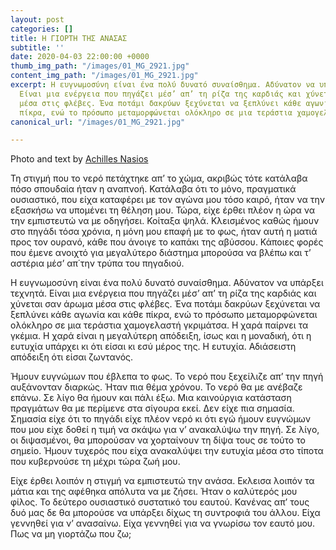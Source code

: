 ```yaml
---
layout: post
categories: []
title: Η ΓΙΟΡΤΗ ΤΗΣ ΑΝΑΣΑΣ
subtitle: ''
date: 2020-04-03 22:00:00 +0000
thumb_img_path: "/images/01_MG_2921.jpg"
content_img_path: "/images/01_MG_2921.jpg"
excerpt: Η ευγνωμοσύνη είναι ένα πολύ δυνατό συναίσθημα. Αδύνατον να υπάρξει τεχνητά.
  Είναι μια ενέργεια που πηγάζει μέσ’ απ’ τη ρίζα της καρδιάς και χύνεται σαν άρωμα
  μέσα στις φλέβες. Ένα ποτάμι δακρύων ξεχύνεται να ξεπλύνει κάθε αγωνία και κάθε
  πίκρα, ενώ το πρόσωπο μεταμορφώνεται ολόκληρο σε μια τεράστια χαμογελαστή γκριμάτσα.
canonical_url: "/images/01_MG_2921.jpg"

---
```

Photo and text by <a href="https://anikon.org/" target="blank">Achilles Nasios</a>

Τη στιγμή που το νερό πετάχτηκε απ’ το χώμα, ακριβώς τότε κατάλαβα πόσο σπουδαία ήταν η αναπνοή. Κατάλαβα ότι το μόνο, πραγματικά ουσιαστικό, που είχα καταφέρει με τον αγώνα μου τόσο καιρό, ήταν να την εξασκήσω να υπομένει τη θέληση μου. Τώρα, είχε έρθει πλέον η ώρα να την εμπιστευτώ να με οδηγήσει. Κοίταξα ψηλά. Κλεισμένος καθώς ήμουν στο πηγάδι τόσα χρόνια, η μόνη μου επαφή με το φως, ήταν αυτή η ματιά προς τον ουρανό, κάθε που άνοιγε το καπάκι της αβύσσου. Κάποιες φορές που έμενε ανοιχτό για μεγαλύτερο διάστημα μπορούσα να βλέπω και τ’ αστέρια μέσ’ απ΄την τρύπα του πηγαδιού.

Η ευγνωμοσύνη είναι ένα πολύ δυνατό συναίσθημα. Αδύνατον να υπάρξει τεχνητά. Είναι μια ενέργεια που πηγάζει μέσ’ απ’ τη ρίζα της καρδιάς και χύνεται σαν άρωμα μέσα στις φλέβες. Ένα ποτάμι δακρύων ξεχύνεται να ξεπλύνει κάθε αγωνία και κάθε πίκρα, ενώ το πρόσωπο μεταμορφώνεται ολόκληρο σε μια τεράστια χαμογελαστή γκριμάτσα. Η χαρά παίρνει τα γκέμια. Η χαρά είναι η μεγαλύτερη απόδειξη, ίσως και η μοναδική, ότι η ευτυχία υπάρχει κι ότι είσαι κι εσύ μέρος της. Η ευτυχία. Αδιάσειστη απόδειξη ότι είσαι ζωντανός.

Ήμουν ευγνώμων που έβλεπα το φως. Το νερό που ξεχείλιζε απ’ την πηγή αυξάνονταν διαρκώς. Ήταν πια θέμα χρόνου. Το νερό θα με ανέβαζε επάνω. Σε λίγο θα ήμουν και πάλι έξω. Μια καινούργια κατάσταση πραγμάτων θα με περίμενε στα σίγουρα εκεί. Δεν είχε πια σημασία. Σημασία είχε ότι το πηγάδι είχε πλέον νερό κι ότι εγώ ήμουν ευγνώμων που μου είχε δοθεί η τιμή να σκάψω για ν’ ανακαλύψω την πηγή. Σε λίγο, οι διψασμένοι, θα μπορούσαν να χορταίνουν τη δίψα τους σε τούτο το σημείο. Ήμουν τυχερός που είχα ανακαλύψει την ευτυχία μέσα στο τίποτα που κυβερνούσε τη μέχρι τώρα ζωή μου.

Είχε έρθει λοιπόν η στιγμή να εμπιστευτώ την ανάσα. Εκλεισα λοιπόν τα μάτια και της αφέθηκα απόλυτα να με ζήσει. Ήταν ο καλύτερός μου φίλος. Το δεύτερο ουσιαστικό συστατικό του εαυτού. Κανένας απ’ τους δυό μας δε θα μπορούσε να υπάρξει δίχως τη συντροφιά του άλλου. Είχα γεννηθεί για ν’ ανασαίνω. Είχα γεννηθεί για να γνωρίσω τον εαυτό μου. Πως να μη γιορτάζω που ζω;